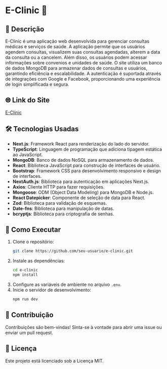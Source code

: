 # E-Clinic 🏥

## 📝 Descrição
E-Clinic é uma aplicação web desenvolvida para gerenciar consultas médicas e serviços de saúde. A aplicação permite que os usuários agendem consultas, visualizem suas consultas agendadas, alterem a data da consulta ou a cancelem. Além disso, os usuários podem acessar informações sobre convenios e unidades de saúde. O site utiliza um banco de dados MongoDB para armazenar dados de consultas e usuários, garantindo eficiência e escalabilidade. A autenticação é suportada através de integrações com Google e Facebook, proporcionando uma experiência de login simplificada e segura.

## 🌐 Link do Site
[E-Clinic](https://e-clinic.com)

## 🛠️ Tecnologias Usadas
- **Next.js**: Framework React para renderização do lado do servidor.
- **TypeScript**: Linguagem de programação que adiciona tipagem estática ao JavaScript.
- **MongoDB**: Banco de dados NoSQL para armazenamento de dados.
- **React**: Biblioteca JavaScript para construção de interfaces de usuário.
- **Bootstrap**: Framework CSS para desenvolvimento responsivo e design de interfaces.
- **NextAuth.js**: Biblioteca para autenticação em aplicações Next.js.
- **Axios**: Cliente HTTP para fazer requisições.
- **Mongoose**: ODM (Object Data Modeling) para MongoDB e Node.js.
- **React Datepicker**: Componente de seleção de data para React.
- **Zod**: Biblioteca para validação de esquemas.
- **Date-fns**: Biblioteca para manipulação de datas.
- **bcryptjs**: Biblioteca para criptografia de senhas.

## 🚀 Como Executar
1. Clone o repositório:
   ```bash
   git clone https://github.com/seu-usuario/e-clinic.git
   ```
2. Instale as dependências:
   ```bash
   cd e-clinic
   npm install
   ```
3. Configure as variáveis de ambiente no arquivo `.env`.
4. Inicie o servidor de desenvolvimento:
   ```bash
   npm run dev
   ```

## 🤝 Contribuição
Contribuições são bem-vindas! Sinta-se à vontade para abrir uma issue ou enviar um pull request.

## 📜 Licença
Este projeto está licenciado sob a Licença MIT.
